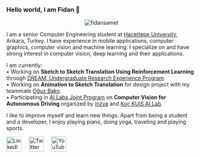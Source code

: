 ### Hello world, I am Fidan :wave:

<p align="center">
<img src="https://komarev.com/ghpvc/?username=fidansamet" alt="fidansamet"/>
</p>

I am a senior Computer Engineering student at [Hacettepe University](https://www.cs.hacettepe.edu.tr/), Ankara, Turkey. I have experience in mobile applications, computer graphics, computer vision and machine learning. I specialize on and have strong interest in computer vision, deep learning and their applications.

I am currently:  
• Working on **Sketch to Sketch Translation Using Reinforcement Learning** through [DREAM: Undergraduate Research Experience Program](http://dream.cs.hacettepe.edu.tr/).  
• Working on **Animation to Sketch Translation** for design project with my teammate [Oğuz Bakır](https://github.com/oguzbakir).  
• Participating in [AI Labs Joint Program](https://inzva.com/ai/2020/ai-labs-joint-program) on **Computer Vision for Autonomous Driving** organized by [inzva](https://inzva.com/) and [Koç KUIS AI Lab](https://ai.ku.edu.tr/).

I like to improve myself and learn new things. Apart from being a student and a developer, I enjoy playing piano, doing yoga, traveling and playing sports.
  
<div>
<a href="https://www.linkedin.com/in/fidansamet/"><img alt="LinkedIn" width="40" height="40" src="https://image.flaticon.com/icons/svg/174/174857.svg"></a>
&nbsp;&nbsp;&nbsp;
<a href="https://twitter.com/fidansameet"><img alt="Twitter" width="40" height="40" src="https://image.flaticon.com/icons/svg/733/733579.svg"></a>
&nbsp;&nbsp;&nbsp;
<a href="https://www.youtube.com/channel/UCwD08EHzr7C6BOM3n0UlINA"><img alt="YouTube" width="40" height="40" src="https://image.flaticon.com/icons/svg/1384/1384060.svg"></a>
</div>
